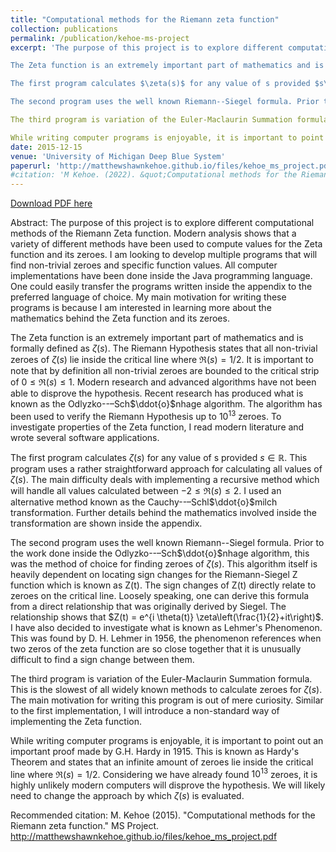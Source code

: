 ```yaml
---
title: "Computational methods for the Riemann zeta function"
collection: publications
permalink: /publication/kehoe-ms-project
excerpt: 'The purpose of this project is to explore different computational methods of the Riemann Zeta function. Modern analysis shows that a variety of different methods have been used to compute values for the Zeta function and its zeroes. I am looking to develop multiple programs that will find non-trivial zeroes and specific function values. All computer implementations have been done inside the Java programming language. One could easily transfer the programs written inside the appendix to the preferred language of choice. My main motivation for writing these programs is because I am interested in learning more about the mathematics behind the Zeta function and its zeroes.

The Zeta function is an extremely important part of mathematics and is formally defined as $\zeta(s)$. The Riemann Hypothesis states that all non-trivial zeroes of $\zeta(s)$ lie inside the critical line where $\Re(s) = 1/2$. It is important to note that by definition all non-trivial zeroes are bounded to the critical strip of ${0}\leq{\Re}(s)\leq{1}$. Modern research and advanced algorithms have not been able to disprove the hypothesis. Recent research has produced what is known as the Odlyzko--–Sch$\ddot{o}$nhage algorithm. The algorithm has been used to verify the Riemann Hypothesis up to $10^{13}$ zeroes. To investigate properties of the Zeta function, I read modern literature and wrote several software applications.

The first program calculates $\zeta(s)$ for any value of s provided $s\in\mathbb{R}$. This program uses a rather straightforward approach for calculating all values of $\zeta(s)$. The main difficulty deals with implementing a recursive method which will handle all values calculated between ${-2}\leq{\Re}(s)\leq{2}$. I used an alternative method known as the Cauchy--–Schl$\ddot{o}$milch transformation. Further details behind the mathematics involved inside the transformation are shown inside the appendix.

The second program uses the well known Riemann--Siegel formula. Prior to the work done inside the Odlyzko--–Sch$\ddot{o}$nhage algorithm, this was the method of choice for finding zeroes of $\zeta(s)$. This algorithm itself is heavily dependent on locating sign changes for the Riemann-Siegel Z function which is known as Z(t). The sign changes of Z(t) directly relate to zeroes on the critical line. Loosely speaking, one can derive this formula from a direct relationship that was originally derived by Siegel. The relationship shows that $Z(t) = e^{i \theta(t)} \zeta\left(\frac{1}{2}+it\right)$. I have also decided to investigate what is known as Lehmer's Phenomenon. This was found by D. H. Lehmer in 1956, the phenomenon references when two zeros of the zeta function are so close together that it is unusually difficult to find a sign change between them.

The third program is variation of the Euler-Maclaurin Summation formula. This is the slowest of all widely known methods to calculate zeroes for $\zeta(s)$. The main motivation for writing this program is out of mere curiosity. Similar to the first implementation, I will introduce a non-standard way of implementing the Zeta function.

While writing computer programs is enjoyable, it is important to point out an important proof made by G.H. Hardy in 1915. This is known as Hardy's Theorem and states that an infinite amount of zeroes lie inside the critical line where $\Re(s) = 1/2$. Considering we have already found $10^{13}$ zeroes, it is highly unlikely modern computers will disprove the hypothesis. We will likely need to change the approach by which $\zeta(s)$ is evaluated.'
date: 2015-12-15
venue: 'University of Michigan Deep Blue System'
paperurl: 'http://matthewshawnkehoe.github.io/files/kehoe_ms_project.pdf'
#citation: 'M Kehoe. (2022). &quot;Computational methods for the Riemann zeta function.&quot; <i>MS Project</i>.'
---
```


[Download PDF here](http://matthewshawnkehoe.github.io/files/kehoe_ms_project.pdf)

Abstract: The purpose of this project is to explore different computational methods of the Riemann Zeta function. Modern analysis shows that a variety of different methods have been used to compute values for the Zeta function and its zeroes. I am looking to develop multiple programs that will find non-trivial zeroes and specific function values. All computer implementations have been done inside the Java programming language. One could easily transfer the programs written inside the appendix to the preferred language of choice. My main motivation for writing these programs is because I am interested in learning more about the mathematics behind the Zeta function and its zeroes.

The Zeta function is an extremely important part of mathematics and is formally defined as $\zeta(s)$. The Riemann Hypothesis states that all non-trivial zeroes of $\zeta(s)$ lie inside the critical line where $\Re(s) = 1/2$. It is important to note that by definition all non-trivial zeroes are bounded to the critical strip of ${0}\leq{\Re}(s)\leq{1}$. Modern research and advanced algorithms have not been able to disprove the hypothesis. Recent research has produced what is known as the Odlyzko--–Sch$\ddot{o}$nhage algorithm. The algorithm has been used to verify the Riemann Hypothesis up to $10^{13}$ zeroes. To investigate properties of the Zeta function, I read modern literature and wrote several software applications.

The first program calculates $\zeta(s)$ for any value of s provided $s\in\mathbb{R}$. This program uses a rather straightforward approach for calculating all values of $\zeta(s)$. The main difficulty deals with implementing a recursive method which will handle all values calculated between ${-2}\leq{\Re}(s)\leq{2}$. I used an alternative method known as the Cauchy--–Schl$\ddot{o}$milch transformation. Further details behind the mathematics involved inside the transformation are shown inside the appendix.

The second program uses the well known Riemann--Siegel formula. Prior to the work done inside the Odlyzko--–Sch$\ddot{o}$nhage algorithm, this was the method of choice for finding zeroes of $\zeta(s)$. This algorithm itself is heavily dependent on locating sign changes for the Riemann-Siegel Z function which is known as Z(t). The sign changes of Z(t) directly relate to zeroes on the critical line. Loosely speaking, one can derive this formula from a direct relationship that was originally derived by Siegel. The relationship shows that $Z(t) = e^{i \theta(t)} \zeta\left(\frac{1}{2}+it\right)$. I have also decided to investigate what is known as Lehmer's Phenomenon. This was found by D. H. Lehmer in 1956, the phenomenon references when two zeros of the zeta function are so close together that it is unusually difficult to find a sign change between them.

The third program is variation of the Euler-Maclaurin Summation formula. This is the slowest of all widely known methods to calculate zeroes for $\zeta(s)$. The main motivation for writing this program is out of mere curiosity. Similar to the first implementation, I will introduce a non-standard way of implementing the Zeta function.

While writing computer programs is enjoyable, it is important to point out an important proof made by G.H. Hardy in 1915. This is known as Hardy's Theorem and states that an infinite amount of zeroes lie inside the critical line where $\Re(s) = 1/2$. Considering we have already found $10^{13}$ zeroes, it is highly unlikely modern computers will disprove the hypothesis. We will likely need to change the approach by which $\zeta(s)$ is evaluated.

Recommended citation: M. Kehoe (2015). "Computational methods for the Riemann zeta function." MS Project. http://matthewshawnkehoe.github.io/files/kehoe_ms_project.pdf

